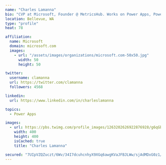 ```yaml
---
name: "Charles Lamanna"
bio: "CVP at Microsoft, Founder @ MetricsHub. Works on Power Apps, Power Automate, Power Virtual Agent, Common Data Service and Dynamics 365."
location: Bellevue, WA
type: "profile"
heat: 78

affiliation:
  name: Microsoft
  domain: microsoft.com
  images:
    - url: "/assets/images/organizations/microsoft.com-50x50.jpg"
      width: 50
      height: 50

twitter:
  username: clamanna
  url: https://twitter.com/clamanna
  followers: 4568

linkedin:
  url: https://www.linkedin.com/in/charleslamanna

topics:
  - Power Apps

images:
  - url: https://pbs.twimg.com/profile_images/1263202626922876928/g6qGbHZ-_400x400.jpg
    width: 400
    height: 400
    isCached: true
    title: "Charles Lamanna"

secured: "7UIpVZQZuczt/6Wv/34I7dcuhcnhyX9XGq6awgKVaJFBJLWw/sjAdMDxG0z1/LIaqK6pnmancD1ZTFuRDjZxf/3z1Bef3GPrNsq8GZk79l8eMsF18iGEASOe2qi636EykEZIyo8pgg59TdpIZkdeJUSrtyyC4Ecbd2AGqa0oSbFErE5uMO/IG8yAQG+PSVm1RhJaeyUjpbEQZz4Sg+FidH5DjdeQzOXLDSKN4U0nEN2S/WMMYQzTe9nVOARqvsT3u0CW9fPdoo4APFAsg8shwr/pdXBqwMvLuVns+equUWLmlTB3fCweoym33igZ5REpGRaDDNfieIzYtsCIkHFSTt5scZqYBs5SYpMUeY+BKa4KsnmywxO3IshMPKzLMs1Ut65uHNdfnegBsQ7WFZAUxmtY5v7QMi7PLk/tHab8uP4=;M8SKfTJt1leMJFDf/hF9vg=="
---
```



